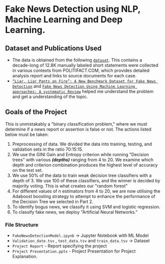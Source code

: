 # Fake News Detection using NLP, Machine Learning and Deep Learning.

## Dataset and Publications Used
- The data is obtained from the following   [`dataset`](https://paperswithcode.com/dataset/liar). This contains a decade-long of 12.8K manually labeled short statements were collected in various contexts from POLITIFACT.COM, which provides detailed analysis report and links to source documents for each case.
- [`“Liar, Liar Pants on Fire”:
A New Benchmark Dataset for Fake News Detection`](https://arxiv.org/pdf/1705.00648.pdf%E2%80%8B) and  [ `Fake News Detection Using Machine Learning approaches: A systematic Review`](https://www.researchgate.net/publication/336436870_Fake_News_Detection_Using_Machine_Learning_approaches_A_systematic_Review) helped me understand the problem and get a understanding of the topic.

## Goals of the Project
This is unmistakably a "binary classification problem," where we must determine if a news report or assertion is false or not.
The actions listed below must be taken:  
1. Preprocessing of data. We divided the data into training, testing, and validation sets in the ratio 70:15:15.
2. We use the GINI Gain and Entropy criterion while running "Decision trees" with various ***(depths)*** ranging from 4 to 20. We examine which depth and criterion combination produces the highest level of accuracy on the test set.
3. We use 50% of the data to train weak decision tree classifiers with a depth of 3. We use 100 of these classifiers, and the winner is decided by majority voting. This is what creates our "random forest"
4. For different values of n estimators from 4 to 20, we are now utilising the Adaboost boosting strategy to attempt to enhance the performance of the Decision Tree we selected in Part 2.
5. To identify bogus news, we classify it using SVM and logistic regression.
6. To classify fake news, we deploy "Artificial Neural Networks."



### File Structure  
- `FakeNewsDetectionModel.ipynb` -> Jupyter Notebook with ML Model  
- `Validation_date.tsv` , `test_data.tsv` and `train_data.tsv`  -> Dataset
- `Project Report` - Report specifying the project
- `Project Presentation.pptx` - Project Presentation for Project Explanation.